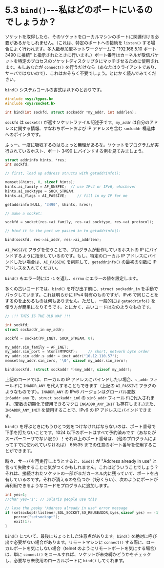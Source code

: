 # 5.3 `bind()`---私はどのポートにいるのでしょうか？

ソケットを取得したら、そのソケットをローカルマシンのポートに関連付ける必要があるかもしれません。（これは、特定のポートへの接続を `listen()` する場合によく行われます。多人数参加型ネットワークゲームで "192.168.5.10 ポート 3490 に接続" と指示されたときに行います。）ポート番号はカーネルが受信パケットを特定のプロセスのソケットディスクリプタにマッチさせるために使用されます。もしあなたが `connect()` を行うだけなら（あなたはクライアントであり、サーバではないので）、これはおそらく不要でしょう。とにかく読んでみてください。

`bind()` システムコールの書式は以下のとおりです。

```c
#include <sys/types.h>
#include <sys/socket.h>

int bind(int sockfd, struct sockaddr *my_addr, int addrlen);
```

`sockfd` は `socket()` が返すソケットファイル記述子です。`my_addr` は自分のアドレスに関する情報、すなわちポートおよび IP アドレスを含む `sockaddr` 構造体へのポインタです。

ふぅー。一度に吸収するのはちょっと無理があるな。ソケットをプログラムが実行されているホスト、ポート 3490 にバインドする例を見てみましょう。

```c
struct addrinfo hints, *res;
int sockfd;

// first, load up address structs with getaddrinfo():

memset(&hints, 0, sizeof hints);
hints.ai_family = AF_UNSPEC;  // use IPv4 or IPv6, whichever
hints.ai_socktype = SOCK_STREAM;
hints.ai_flags = AI_PASSIVE;     // fill in my IP for me

getaddrinfo(NULL, "3490", &hints, &res);

// make a socket:

sockfd = socket(res->ai_family, res->ai_socktype, res->ai_protocol);

// bind it to the port we passed in to getaddrinfo():

bind(sockfd, res->ai_addr, res->ai_addrlen);
```

`AI_PASSIVE` フラグを使うことで、プログラムが動作しているホストの IP にバインドするように指示しているのです。もし、特定のローカル IP アドレスにバインドしたい場合は、`AI_PASSIVE` を削除して、`getaddrinfo()` の最初の引数に IP アドレスを入れてください。

`bind()` もエラー時には `-1` を返し、`errno` にエラーの値を設定します。

多くの古いコードでは、`bind()` を呼び出す前に、`struct sockaddr_in` を手動でパックしています。これは明らかに IPv4 特有のものですが、IPv6 で同じことをするのを止めるものは何もありません。ただし、一般的には `getaddrinfo()` を使う方が簡単になりそうです。とにかく、古いコードは次のようなものです。

```c
// !!! THIS IS THE OLD WAY !!!

int sockfd;
struct sockaddr_in my_addr;

sockfd = socket(PF_INET, SOCK_STREAM, 0);

my_addr.sin_family = AF_INET;
my_addr.sin_port = htons(MYPORT);     // short, network byte order
my_addr.sin_addr.s_addr = inet_addr("10.12.110.57");
memset(my_addr.sin_zero, '\0', sizeof my_addr.sin_zero);

bind(sockfd, (struct sockaddr *)&my_addr, sizeof my_addr);
```

上記のコードでは、ローカルの IP アドレスにバインドしたい場合、`s_addr` フィールドに `INADDR_ANY` を代入することもできます（上記の `AI_PASSIVE` フラグのようなものです）。`INADDR_ANY` の IPv6 バージョンはグローバル変数 `in6addr_any` で、`struct sockaddr_in6` の `sin6_addr` フィールドに代入されます。(変数の初期化で使用できるマクロ `IN6ADDR_ANY_INIT` も存在します。)また、`IN6ADDR_ANY_INIT` を使用することで、IPv6 の IP アドレスにバインドできます。

`bind()` を呼ぶときにもうひとつ気をつけなければならないのは、ポート番号で下手を打たないことです。1024 以下のポートはすべて予約済みです（あなたがスーパーユーザでない限り）！それ以上のポート番号は、（他のプログラムによってすでに使われていなければ） 65535 までの任意のポート番号を使用することができます。

時々、サーバを再実行しようとすると、`bind()` が "Address already in use" と言って失敗することに気がつくかもしれません。これはどういうことでしょう？それは、接続されたソケットの一部がまだカーネル内に残っていて、ポートを占有しているのです。それが消えるのを待つか（1分くらい）、次のようにポートが再利用できるようなコードをプログラムに追加します。

```c
int yes=1;
//char yes='1'; // Solaris people use this

// lose the pesky "Address already in use" error message
if (setsockopt(listener,SOL_SOCKET,SO_REUSEADDR,&yes,sizeof yes) == -1) {
    perror("setsockopt");
    exit(1);
}
```

`bind()` について、最後にちょっとした注意点があります。`bind()` を絶対に呼び出す必要がない場合があります。リモートマシンに `connect()` する際に、ローカルポートを気にしない場合（telnet のようにリモートポートを気にする場合）は、単に `connect()` をコールすれば、ソケットが未束縛かどうかをチェックし、必要なら未使用のローカルポートに `bind()` してくれます。
